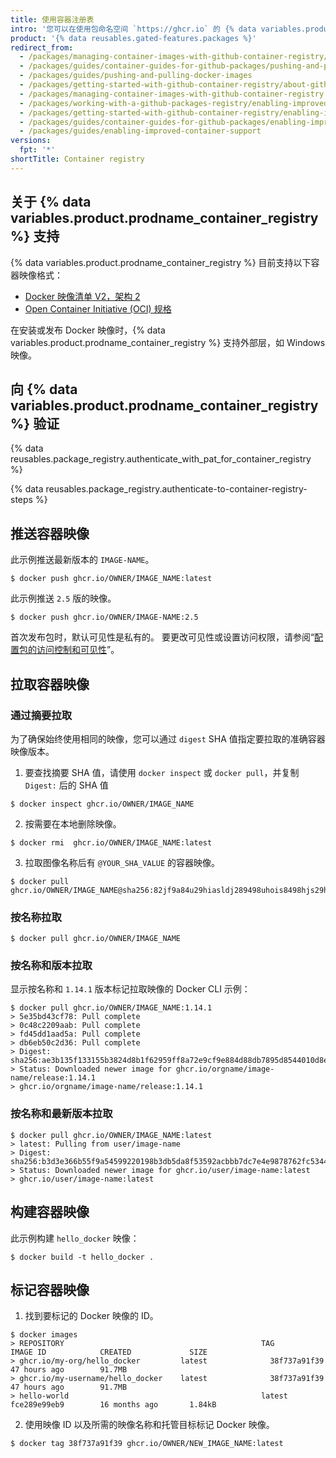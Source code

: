 ```yaml
---
title: 使用容器注册表
intro: '您可以在使用包命名空间 `https://ghcr.io` 的 {% data variables.product.prodname_container_registry %} 中存储和管理 Docker 和 OCI 映像。'
product: '{% data reusables.gated-features.packages %}'
redirect_from:
  - /packages/managing-container-images-with-github-container-registry/pushing-and-pulling-docker-images
  - /packages/guides/container-guides-for-github-packages/pushing-and-pulling-docker-images
  - /packages/guides/pushing-and-pulling-docker-images
  - /packages/getting-started-with-github-container-registry/about-github-container-registry
  - /packages/managing-container-images-with-github-container-registry
  - /packages/working-with-a-github-packages-registry/enabling-improved-container-support-with-the-container-registry
  - /packages/getting-started-with-github-container-registry/enabling-improved-container-support
  - /packages/guides/container-guides-for-github-packages/enabling-improved-container-support
  - /packages/guides/enabling-improved-container-support
versions:
  fpt: '*'
shortTitle: Container registry
---
```


## 关于 {% data variables.product.prodname_container_registry %} 支持

{% data variables.product.prodname_container_registry %} 目前支持以下容器映像格式：

* [Docker 映像清单 V2，架构 2](https://docs.docker.com/registry/spec/manifest-v2-2/)
* [Open Container Initiative (OCI) 规格](https://github.com/opencontainers/image-spec)

在安装或发布 Docker 映像时，{% data variables.product.prodname_container_registry %} 支持外部层，如 Windows 映像。

## 向 {% data variables.product.prodname_container_registry %} 验证

{% data reusables.package_registry.authenticate_with_pat_for_container_registry %}

{% data reusables.package_registry.authenticate-to-container-registry-steps %}

## 推送容器映像

此示例推送最新版本的 `IMAGE-NAME`。
  ```shell
  $ docker push ghcr.io/OWNER/IMAGE_NAME:latest
  ```

此示例推送 `2.5` 版的映像。
  ```shell
  $ docker push ghcr.io/OWNER/IMAGE-NAME:2.5
  ```

首次发布包时，默认可见性是私有的。 要更改可见性或设置访问权限，请参阅“[配置包的访问控制和可见性](/packages/learn-github-packages/configuring-a-packages-access-control-and-visibility)”。

## 拉取容器映像

### 通过摘要拉取

为了确保始终使用相同的映像，您可以通过 `digest` SHA 值指定要拉取的准确容器映像版本。

1. 要查找摘要 SHA 值，请使用 `docker inspect` 或 `docker pull`，并复制 `Digest:` 后的 SHA 值
  ```shell
  $ docker inspect ghcr.io/OWNER/IMAGE_NAME
  ```
2. 按需要在本地删除映像。
  ```shell
  $ docker rmi  ghcr.io/OWNER/IMAGE_NAME:latest
  ```

3. 拉取图像名称后有 `@YOUR_SHA_VALUE` 的容器映像。
  ```shell
  $ docker pull ghcr.io/OWNER/IMAGE_NAME@sha256:82jf9a84u29hiasldj289498uhois8498hjs29hkuhs
  ```

### 按名称拉取

  ```shell
  $ docker pull ghcr.io/OWNER/IMAGE_NAME
  ```

### 按名称和版本拉取

显示按名称和 `1.14.1` 版本标记拉取映像的 Docker CLI 示例：
  ```shell
  $ docker pull ghcr.io/OWNER/IMAGE_NAME:1.14.1
  > 5e35bd43cf78: Pull complete
  > 0c48c2209aab: Pull complete
  > fd45dd1aad5a: Pull complete
  > db6eb50c2d36: Pull complete
  > Digest: sha256:ae3b135f133155b3824d8b1f62959ff8a72e9cf9e884d88db7895d8544010d8e
  > Status: Downloaded newer image for ghcr.io/orgname/image-name/release:1.14.1
  > ghcr.io/orgname/image-name/release:1.14.1
  ```

### 按名称和最新版本拉取

  ```shell
  $ docker pull ghcr.io/OWNER/IMAGE_NAME:latest
  > latest: Pulling from user/image-name
  > Digest: sha256:b3d3e366b55f9a54599220198b3db5da8f53592acbbb7dc7e4e9878762fc5344
  > Status: Downloaded newer image for ghcr.io/user/image-name:latest
  > ghcr.io/user/image-name:latest
  ```

## 构建容器映像

此示例构建 `hello_docker` 映像：
  ```shell
  $ docker build -t hello_docker .
  ```

## 标记容器映像

1. 找到要标记的 Docker 映像的 ID。
  ```shell
  $ docker images
  > REPOSITORY                                            TAG                 IMAGE ID            CREATED             SIZE
  > ghcr.io/my-org/hello_docker         latest              38f737a91f39        47 hours ago        91.7MB
  > ghcr.io/my-username/hello_docker    latest              38f737a91f39        47 hours ago        91.7MB
  > hello-world                                           latest              fce289e99eb9        16 months ago       1.84kB
  ```

2. 使用映像 ID 以及所需的映像名称和托管目标标记 Docker 映像。
  ```shell
  $ docker tag 38f737a91f39 ghcr.io/OWNER/NEW_IMAGE_NAME:latest
  ```

